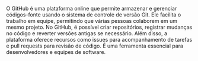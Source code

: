 O GitHub é uma plataforma online que permite armazenar e gerenciar códigos-fonte usando o sistema de controle de versão Git. Ele facilita o trabalho em equipe, permitindo que várias pessoas colaborem em um mesmo projeto. No GitHub, é possível criar repositórios, registrar mudanças no código e reverter versões antigas se necessário. Além disso, a plataforma oferece recursos como issues para acompanhamento de tarefas e pull requests para revisão de código. É uma ferramenta essencial para desenvolvedores e equipes de software.